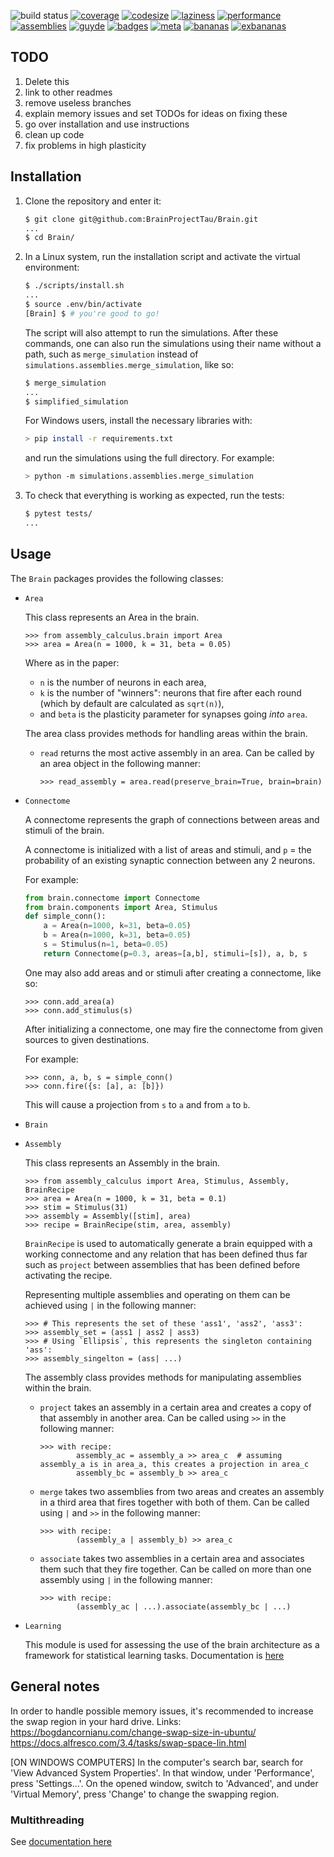 ![build status](https://travis-ci.org/BrainProjectTau/Brain.svg?branch=master)
[![coverage](https://img.shields.io/badge/coverage-404-lightgrey)](https://img.shields.io/badge/coverage-404-lightgrey)
[![codesize](https://img.shields.io/github/languages/code-size/Assemblies-Performance/assemblies)](https://img.shields.io/github/languages/code-size/Assemblies-Performance/assemblies)
[![laziness](https://img.shields.io/badge/laziness-0-brightgreen)](https://img.shields.io/badge/laziness-0-brightgreen)
[![performance](https://img.shields.io/badge/%D7%A9%D7%A0%D7%9E%D7%A8%D7%95%D7%A4%D7%A8%D7%A2%D7%A4-100%25-ff69b4)](https://img.shields.io/badge/%D7%A9%D7%A0%D7%9E%D7%A8%D7%95%D7%A4%D7%A8%D7%A2%D7%A4-100%25-ff69b4)
[![assemblies](https://img.shields.io/badge/assemblies-0-red)](https://img.shields.io/badge/assemblies-0-red)
[![guyde](https://img.shields.io/badge/guyde-100%25-9cf)](https://github.com/guyde2011)
[![badges](https://img.shields.io/badge/badges-118%25-ffcc99)](https://img.shields.io/badge/badges-118%25-ffcc99)
[![meta](https://img.shields.io/badge/meta-1000000000000000000000%25-80dfff)](https://img.shields.io/badge/meta-1000000000000000000000%25-80dfff)
[![bananas](https://img.shields.io/badge/bananas-0-ffdb4d)](https://www.youtube.com/watch?v=aKn0HddzuWM)
[![exbananas](https://img.shields.io/badge/exbananas-1-yellow)](https://www.youtube.com/watch?v=vnciwwsvNcc)


## TODO
1. Delete this
2. link to other readmes
3. remove useless branches
4. explain memory issues and set TODOs for ideas on fixing these
5. go over installation and use instructions
6. clean up code
7. fix problems in high plasticity

## Installation

1. Clone the repository and enter it:

    ```sh
    $ git clone git@github.com:BrainProjectTau/Brain.git
    ...
    $ cd Brain/
    ```

2. In a Linux system, run the installation script and activate the virtual environment:
    ```sh
    $ ./scripts/install.sh
    ...
    $ source .env/bin/activate
    [Brain] $ # you're good to go!
    ```
   The script will also attempt to run the simulations.
   After these commands, one can also run the simulations using their name without a path, such as `merge_simulation`
   instead of `simulations.assemblies.merge_simulation`, like so:
   ```sh
   $ merge_simulation
   ...
   $ simplified_simulation
   ```

   For Windows users, install the necessary libraries with:
   ```sh
   > pip install -r requirements.txt
   ```
   and run the simulations using the full directory. For example:
   ```sh
   > python -m simulations.assemblies.merge_simulation
   ```

3. To check that everything is working as expected, run the tests:

    ```sh
    $ pytest tests/
    ...
    ```

## Usage

The `Brain` packages provides the following classes:
    
- `Area`

    This class represents an Area in the brain.

    ```pycon
    >>> from assembly_calculus.brain import Area
    >>> area = Area(n = 1000, k = 31, beta = 0.05)
    ```

    Where as in the paper:
    * `n` is the number of neurons in each area, 
    * `k` is the number of "winners": neurons that fire after each round (which by default are calculated as `sqrt(n)`), 
    * and `beta` is the plasticity parameter for synapses going _into_ `area`. 

    The area class provides methods for handling areas within the brain.
    - `read`
        returns the most active assembly in an area. Can be called by an area object in the following manner:
        ```pycon
        >>> read_assembly = area.read(preserve_brain=True, brain=brain)
        ```
    
- `Connectome`
    
    A connectome represents the graph of connections between areas and stimuli of the brain.

    A connectome is initialized with a list of areas and stimuli,
    and `p` = the probability of an existing synaptic connection between any 2 neurons.

    For example:

    ```python
    from brain.connectome import Connectome
    from brain.components import Area, Stimulus
    def simple_conn():
        a = Area(n=1000, k=31, beta=0.05)
        b = Area(n=1000, k=31, beta=0.05)
        s = Stimulus(n=1, beta=0.05)
        return Connectome(p=0.3, areas=[a,b], stimuli=[s]), a, b, s
    ```

    One may also add areas and or stimuli after creating a connectome, like so:

    ```pycon
    >>> conn.add_area(a)
    >>> conn.add_stimulus(s)
    ```

    After initializing a connectome,
    one may fire the connectome from given sources to given destinations.

    For example:

    ```pycon
    >>> conn, a, b, s = simple_conn()
    >>> conn.fire({s: [a], a: [b]})
    ```

    This will cause a projection from `s` to `a` and from `a` to `b`.
    
- `Brain`
        
- `Assembly`
    
    This class represents an Assembly in the brain.
    
    ```pycon
    >>> from assembly_calculus import Area, Stimulus, Assembly, BrainRecipe
    >>> area = Area(n = 1000, k = 31, beta = 0.1)
    >>> stim = Stimulus(31)
    >>> assembly = Assembly([stim], area)
    >>> recipe = BrainRecipe(stim, area, assembly)
    ```
    
    `BrainRecipe` is used to automatically generate a brain equipped with a working connectome and any relation that has been defined thus far such as `project` between assemblies that has been defined before activating the recipe. 
    
    Representing multiple assemblies and operating on them can be achieved using `|` in the following manner:
    
    ```pycon
    >>> # This represents the set of these 'ass1', 'ass2', 'ass3':
    >>> assembly_set = (ass1 | ass2 | ass3)         
    >>> # Using `Ellipsis`, this represents the singleton containing 'ass':
    >>> assembly_singelton = (ass| ...)             
    ```
    The assembly class provides methods for manipulating assemblies within the brain.
    
    - `project`
        takes an assembly in a certain area and creates a copy of that assembly
        in another area. Can be called using `>>` in the following manner:
    
        ```pycon
        >>> with recipe:
                assembly_ac = assembly_a >> area_c  # assuming assembly_a is in area_a, this creates a projection in area_c
                assembly_bc = assembly_b >> area_c
        ```
       
    - `merge`
        takes two assemblies from two areas and creates an assembly in a third area
        that fires together with both of them. Can be called using `|` and `>>` in the following manner:
        
        ```pycon
        >>> with recipe:
                (assembly_a | assembly_b) >> area_c
        ```
        
    - `associate`
        takes two assemblies in a certain area and associates them such that
        they fire together. Can be called on more than one assembly using `|` in the following manner:
        
        ```pycon
        >>> with recipe:
                (assembly_ac | ...).associate(assembly_bc | ...)
        ```
        



- `Learning`

    This module is used for assessing the use of the brain architecture as a framework for statistical learning tasks. Documentation is [here](assembly_calculus/brain/performance/multithreaded/README.md)

## General notes

In order to handle possible memory issues, it's recommended to increase the swap region in your hard drive.
Links:
https://bogdancornianu.com/change-swap-size-in-ubuntu/
https://docs.alfresco.com/3.4/tasks/swap-space-lin.html

[ON WINDOWS COMPUTERS] In the computer's search bar, search for 'View Advanced System Properties'.
In that window, under 'Performance', press 'Settings...'. On the opened window, switch to 'Advanced', and under 'Virtual Memory',
press 'Change' to change the swapping region.

### Multithreading
See [documentation here](assembly_calculus/brain/performance/multithreaded/README.md)